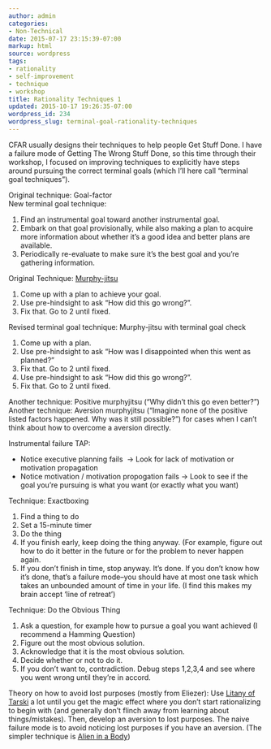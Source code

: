 ```yaml
---
author: admin
categories:
- Non-Technical
date: 2015-07-17 23:15:39-07:00
markup: html
source: wordpress
tags:
- rationality
- self-improvement
- technique
- workshop
title: Rationality Techniques 1
updated: 2015-10-17 19:26:35-07:00
wordpress_id: 234
wordpress_slug: terminal-goal-rationality-techniques
---
```

CFAR usually designs their techniques to help people Get Stuff Done. I have a failure mode of Getting The Wrong Stuff Done, so this time through their workshop, I focused on improving techniques to explicitly have steps around pursuing the correct terminal goals (which I’ll here call “terminal goal techniques”).

Original technique: Goal-factor  
New terminal goal technique:

1.  Find an instrumental goal toward another instrumental goal.
2.  Embark on that goal provisionally, while also making a plan to acquire more information about whether it’s a good idea and better plans are available.
3.  Periodically re-evaluate to make sure it’s the best goal and you’re gathering information.

Original Technique: [Murphy-jitsu  
](https://docs.google.com/document/d/1oEyvXQXdPDzu72Wv2j5bRfJbB7hV3zrjLMVR_T428oc/edit)

1.  Come up with a plan to achieve your goal.
2.  Use pre-hindsight to ask “How did this go wrong?”.
3.  Fix that. Go to 2 until fixed.

Revised terminal goal technique: Murphy-jitsu with terminal goal check

1.  Come up with a plan.
2.  Use pre-hindsight to ask “How was I disappointed when this went as planned?”
3.  Fix that. Go to 2 until fixed.
4.  Use pre-hindsight to ask “How did this go wrong?”.
5.  Fix that. Go to 2 until fixed.

Another technique: Positive murphyjitsu (“Why didn’t this go even better?”)  
Another technique: Aversion murphyjitsu (“Imagine none of the positive listed factors happened. Why was it still possible?”) for cases when I can’t think about how to overcome a aversion directly.

Instrumental failure TAP:

-   Notice executive planning fails  -> Look for lack of motivation or motivation propagation
-   Notice motivation / motivation propogation fails -> Look to see if the goal you’re pursuing is what you want (or exactly what you want)

Technique: Exactboxing

1.  Find a thing to do
2.  Set a 15-minute timer
3.  Do the thing
4.  If you finish early, keep doing the thing anyway. (For example, figure out how to do it better in the future or for the problem to never happen again.
5.  If you don’t finish in time, stop anyway. It’s done. If you don’t know how it’s done, that’s a failure mode–you should have at most one task which takes an unbounded amount of time in your life. (I find this makes my brain accept ‘line of retreat’)

Technique: Do the Obvious Thing

1.  Ask a question, for example how to pursue a goal you want achieved (I recommend a Hamming Question)
2.  Figure out the most obvious solution.
3.  Acknowledge that it is the most obvious solution.
4.  Decide whether or not to do it.
5.  If you don’t want to, contradiction. Debug steps 1,2,3,4 and see where you went wrong until they’re in accord.

Theory on how to avoid lost purposes (mostly from Eliezer): Use [Litany of Tarski](http://wiki.lesswrong.com/wiki/Litany_of_Tarski) a lot until you get the magic effect where you don’t start rationalizing to begin with (and generally don’t flinch away from learning about things/mistakes). Then, develop an aversion to lost purposes. The naive failure mode is to avoid noticing lost purposes if you have an aversion. (The simpler technique is [Alien in a Body](http://lesswrong.com/lw/5x8/teachable_rationality_skills/49d7))

